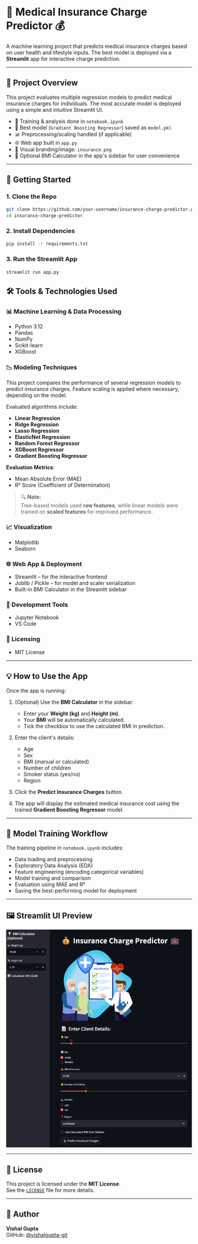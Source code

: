 # 🏥 Medical Insurance Charge Predictor 💰

A machine learning project that predicts medical insurance charges based on user health and lifestyle inputs. The best model is deployed via a **Streamlit** app for interactive charge prediction.

---

## 📌 Project Overview

This project evaluates multiple regression models to predict medical insurance charges for individuals. The most accurate model is deployed using a simple and intuitive Streamlit UI.

- 📓 Training & analysis done in `notebook.ipynb`
- 🧠 Best model (`Gradient Boosting Regressor`) saved as `model.pkl`
- 📊 Preprocessing/scaling handled (if applicable)
- 🌐 Web app built in `app.py`
- 🎨 Visual branding/image: `insurance.png`
- 🧮 Optional BMI Calculator in the app's sidebar for user convenience


---

## 🚀 Getting Started

### 1. Clone the Repo

```bash
git clone https://github.com/your-username/insurance-charge-predictor.git
cd insurance-charge-predictor
```
### 2. Install Dependencies
```bash
pip install -r requirements.txt
```
### 3. Run the Streamlit App
```bash
streamlit run app.py
```
## 🛠 Tools & Technologies Used

### 📊 Machine Learning & Data Processing

- Python 3.12  
- Pandas  
- NumPy  
- Scikit-learn  
- XGBoost  

### 📉 Modeling Techniques

This project compares the performance of several regression models to predict insurance charges. Feature scaling is applied where necessary, depending on the model.

Evaluated algorithms include:

- **Linear Regression**
- **Ridge Regression**
- **Lasso Regression**
- **ElasticNet Regression**
- **Random Forest Regressor**
- **XGBoost Regressor**
- **Gradient Boosting Regressor**

**Evaluation Metrics**:

- Mean Absolute Error (MAE)  
- R² Score (Coefficient of Determination)

> 🔍 **Note:**  
> Tree-based models used **raw features**, while linear models were trained on **scaled features** for improved performance.

### 📈 Visualization

- Matplotlib  
- Seaborn  

### 🌐 Web App & Deployment

- Streamlit – for the interactive frontend  
- Joblib / Pickle – for model and scaler serialization  
- Built-in BMI Calculator in the Streamlit sidebar


### 🧪 Development Tools

- Jupyter Notebook  
- VS Code  

### 📜 Licensing

- MIT License

---

## 💡 How to Use the App

Once the app is running:

1. (Optional) Use the **BMI Calculator** in the sidebar:
   - Enter your **Weight (kg)** and **Height (m)**.
   - Your **BMI** will be automatically calculated.
   - Tick the checkbox to use the calculated BMI in prediction.

2. Enter the client's details:
   - Age  
   - Sex  
   - BMI (manual or calculated)  
   - Number of children  
   - Smoker status (yes/no)  
   - Region  

3. Click the **Predict Insurance Charges** button.

4. The app will display the estimated medical insurance cost using the trained **Gradient Boosting Regressor** model.


---

## 🧠 Model Training Workflow

The training pipeline in `notebook.ipynb` includes:

- Data loading and preprocessing  
- Exploratory Data Analysis (EDA)  
- Feature engineering (encoding categorical variables)  
- Model training and comparison  
- Evaluation using MAE and R²  
- Saving the best-performing model for deployment  

---

## 🖼️ Streamlit UI Preview

<!-- Uncomment and replace the link below if deployed -->
<!-- Visit the live app: [https://your-insurance-app.streamlit.app/] -->

![App Screenshot](img/ui.png)

---

## 📄 License

This project is licensed under the **MIT License**.  
See the [`LICENSE`](LICENSE) file for more details.

---

## 👤 Author

**Vishal Gupta**  
GitHub: [@vishalgupta-git](https://github.com/vishalgupta-git)
